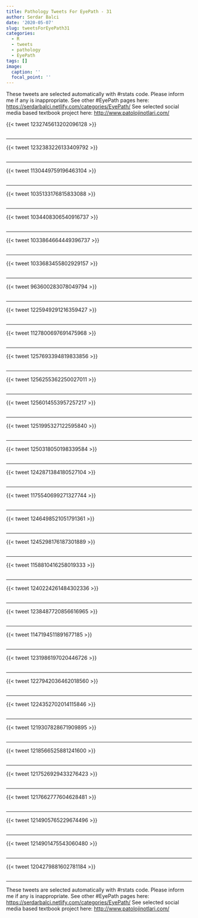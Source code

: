 ```yaml
---
title: Pathology Tweets For EyePath - 31
author: Serdar Balci
date: '2020-05-07'
slug: tweetsForEyePath31
categories:
  - R
  - tweets
  - pathology
  - EyePath
tags: []
image:
  caption: ''
  focal_point: ''
---
```



These tweets are selected automatically with #rstats code. Please inform me if any is inappropriate.
See other #EyePath pages here: https://serdarbalci.netlify.com/categories/EyePath/ 
See selected social media based textbook project here: http://www.patolojinotlari.com/

{{< tweet 1232745613202096128 >}}
<br>
<br>
<hr>
{{< tweet 1232383226133409792 >}}
<br>
<br>
<hr>
{{< tweet 1130449759196463104 >}}
<br>
<br>
<hr>
{{< tweet 1035133176815833088 >}}
<br>
<br>
<hr>
{{< tweet 1034408306540916737 >}}
<br>
<br>
<hr>
{{< tweet 1033864664449396737 >}}
<br>
<br>
<hr>
{{< tweet 1033683455802929157 >}}
<br>
<br>
<hr>
{{< tweet 963600283078049794 >}}
<br>
<br>
<hr>
{{< tweet 1225949291216359427 >}}
<br>
<br>
<hr>
{{< tweet 1127800697691475968 >}}
<br>
<br>
<hr>
{{< tweet 1257693394819833856 >}}
<br>
<br>
<hr>
{{< tweet 1256255362250027011 >}}
<br>
<br>
<hr>
{{< tweet 1256014553957257217 >}}
<br>
<br>
<hr>
{{< tweet 1251995327122595840 >}}
<br>
<br>
<hr>
{{< tweet 1250318050198339584 >}}
<br>
<br>
<hr>
{{< tweet 1242871384180527104 >}}
<br>
<br>
<hr>
{{< tweet 1175540699271327744 >}}
<br>
<br>
<hr>
{{< tweet 1246498521051791361 >}}
<br>
<br>
<hr>
{{< tweet 1245298176187301889 >}}
<br>
<br>
<hr>
{{< tweet 1158810416258019333 >}}
<br>
<br>
<hr>
{{< tweet 1240224261484302336 >}}
<br>
<br>
<hr>
{{< tweet 1238487720856616965 >}}
<br>
<br>
<hr>
{{< tweet 1147194511891677185 >}}
<br>
<br>
<hr>
{{< tweet 1231986197020446726 >}}
<br>
<br>
<hr>
{{< tweet 1227942036462018560 >}}
<br>
<br>
<hr>
{{< tweet 1224352702014115846 >}}
<br>
<br>
<hr>
{{< tweet 1219307828671909895 >}}
<br>
<br>
<hr>
{{< tweet 1218566525881241600 >}}
<br>
<br>
<hr>
{{< tweet 1217526929433276423 >}}
<br>
<br>
<hr>
{{< tweet 1217662777604628481 >}}
<br>
<br>
<hr>
{{< tweet 1214905765229674496 >}}
<br>
<br>
<hr>
{{< tweet 1214901475543060480 >}}
<br>
<br>
<hr>
{{< tweet 1204279881602781184 >}}
<br>
<br>
<hr>


These tweets are selected automatically with #rstats code. Please inform me if any is inappropriate.
See other #EyePath pages here: https://serdarbalci.netlify.com/categories/EyePath/ 
See selected social media based textbook project here: http://www.patolojinotlari.com/
